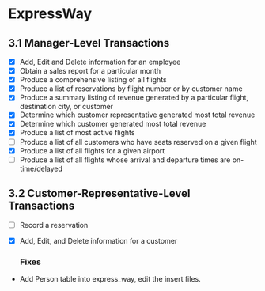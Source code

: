 # ExpressWay

## 3.1 Manager-Level Transactions
	
- [x] Add, Edit and Delete information for an employee
- [x] Obtain a sales report for a particular month
- [x] Produce a comprehensive listing of all flights
- [x] Produce a list of reservations by flight number or by customer name
- [x] Produce a summary listing of revenue generated by a particular flight, destination city, or customer
- [x] Determine which customer representative generated most total revenue
- [x] Determine which customer generated most total revenue
- [x] Produce a list of most active flights
- [ ] Produce a list of all customers who have seats reserved on a given flight
- [x] Produce a list of all flights for a given airport
- [ ] Produce a list of all flights whose arrival and departure times are on-time/delayed	

## 3.2 Customer-Representative-Level Transactions

- [ ] Record a reservation
- [x] Add, Edit, and Delete information for a customer

	### Fixes
- Add Person table into express_way, edit the insert files.
